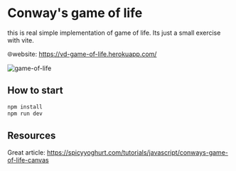 # Conway's game of life

this is real simple implementation of game of life. Its just a small exercise with vite.

🌐website: <https://vd-game-of-life.herokuapp.com/>

![game-of-life](docs/example.gif)

## How to start

```bash
npm install
npm run dev
```

## Resources

Great article: <https://spicyyoghurt.com/tutorials/javascript/conways-game-of-life-canvas>

